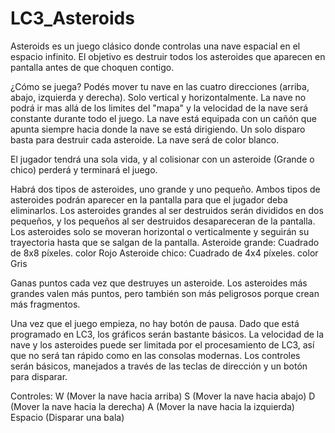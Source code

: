 # LC3_Asteroids

Asteroids es un juego clásico donde controlas una nave espacial en el espacio infinito. El objetivo es destruir todos los asteroides que aparecen en pantalla antes de que choquen contigo.

¿Cómo se juega? Podés mover tu nave en las cuatro direcciones (arriba, abajo, izquierda y derecha). Solo vertical y horizontalmente. La nave no podrá ir mas allá de los limites del "mapa" y la velocidad de la nave será constante durante todo el juego. La nave está equipada con un cañón que apunta siempre hacia donde la nave se está dirigiendo. Un solo disparo basta para destruir cada asteroide. La nave será de color blanco.

El jugador tendrá una sola vida, y al colisionar con un asteroide (Grande o chico) perderá y terminará el juego.

Habrá dos tipos de asteroides, uno grande y uno pequeño. Ambos tipos de asteroides podrán aparecer en la pantalla para que el jugador deba eliminarlos. Los asteroides grandes al ser destruidos serán divididos en dos pequeños, y los pequeños al ser destruidos desapareceran de la pantalla. Los asteroides solo se moveran horizontal o verticalmente y seguirán su trayectoria hasta que se salgan de la pantalla. Asteroide grande: Cuadrado de 8x8 píxeles. color Rojo Asteroide chico: Cuadrado de 4x4 píxeles. color Gris

Ganas puntos cada vez que destruyes un asteroide. Los asteroides más grandes valen más puntos, pero también son más peligrosos porque crean más fragmentos.

Una vez que el juego empieza, no hay botón de pausa. Dado que está programado en LC3, los gráficos serán bastante básicos. La velocidad de la nave y los asteroides puede ser limitada por el procesamiento de LC3, así que no será tan rápido como en las consolas modernas. Los controles serán básicos, manejados a través de las teclas de dirección y un botón para disparar.

Controles: W (Mover la nave hacia arriba) S (Mover la nave hacia abajo) D (Mover la nave hacia la derecha) A (Mover la nave hacia la izquierda) Espacio (Disparar una bala)


